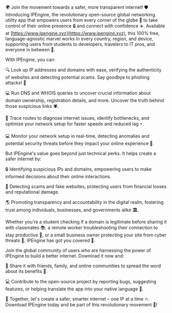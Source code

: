 🌍 Join the movement towards a safer, more transparent internet! 🛡️ Introducing IPEngine, the revolutionary open-source global networking utility app that empowers users from every corner of the globe 📡 to take control of their online presence 🔒 and connect with confidence ✈️. Available at [https://www.ipengine.xyz](https://www.ipengine.xyz), this 100% free, language-agnostic marvel works in every country, region, and device, supporting users from students to developers, travelers to IT pros, and everyone in between 🌟.

With IPEngine, you can:

🔍 Look up IP addresses and domains with ease, verifying the authenticity of websites and detecting potential scams. Say goodbye to phishing attacks! 👋

💻 Run DNS and WHOIS queries to uncover crucial information about domain ownership, registration details, and more. Uncover the truth behind those suspicious links 🕷️.

📍 Trace routes to diagnose internet issues, identify bottlenecks, and optimize your network setup for faster speeds and reduced lag ⚡️.

💻 Monitor your network setup in real-time, detecting anomalies and potential security threats before they impact your online experience 🚨.

But IPEngine's value goes beyond just technical perks. It helps create a safer internet by:

🔒 Identifying suspicious IPs and domains, empowering users to make informed decisions about their online interactions.

💪 Detecting scams and fake websites, protecting users from financial losses and reputational damage.

🌎 Promoting transparency and accountability in the digital realm, fostering trust among individuals, businesses, and governments alike 🏛️.

Whether you're a student checking if a domain is legitimate before sharing it with classmates 📚, a remote worker troubleshooting their connection to stay productive 💼, or a small business owner protecting your site from cyber threats 🏢, IPEngine has got you covered 🎉.

Join the global community of users who are harnessing the power of IPEngine to build a better internet. Download it now and:

📱 Share it with friends, family, and online communities to spread the word about its benefits 📣.

💻 Contribute to the open-source project by reporting bugs, suggesting features, or helping translate the app into your native language 💪.

🌟 Together, let's create a safer, smarter internet – one IP at a time 🔥. Download IPEngine today and be part of this revolutionary movement 🚀!